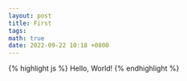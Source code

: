 ```yaml
---
layout: post
title: First
tags: 
math: true
date: 2022-09-22 10:18 +0800
---
```

{% highlight js %}
Hello, World!
{% endhighlight %}